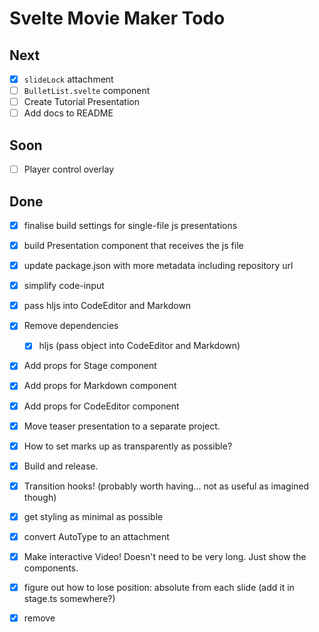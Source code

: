 # Svelte Movie Maker Todo

## Next

- [x] `slideLock` attachment
- [ ] `BulletList.svelte` component
- [ ] Create Tutorial Presentation
- [ ] Add docs to README

## Soon

- [ ] Player control overlay

## Done

- [x] finalise build settings for single-file js presentations
- [x] build Presentation component that receives the js file
- [x] update package.json with more metadata including repository url
- [x] simplify code-input
- [x] pass hljs into CodeEditor and Markdown
- [x] Remove dependencies
   - [x] hljs (pass object into CodeEditor and Markdown)
- [x] Add props for Stage component
- [x] Add props for Markdown component
- [x] Add props for CodeEditor component
- [x] Move teaser presentation to a separate project.
- [x] How to set marks up as transparently as possible?
- [x] Build and release.
- [x] Transition hooks! (probably worth having... not as useful as imagined though)
- [x] get styling as minimal as possible
- [x] convert AutoType to an attachment
- [x] Make interactive Video! Doesn't need to be very long. Just show the components.
- [x] figure out how to lose position: absolute from each slide (add it in stage.ts somewhere?)
- [x] remove <template> syntax and have persistence by default (or as an option)
- [x] install REPL toolkit (plugin-studio?)


- [ ] restoreMarks function unnecessary - some of it still useful as alternative mode
- [ ] figure out how to separate library stage from user stage

---

## Bugs

- [x] Slide prev and next run even when slide not active
- [ ] Tooltips stay on screen if slide changes while active (attachment is balls)
- [ ] HMR still problematic when non-css changes

---

Is a bit annoying when designing each slide - having an easy way to view them with HMR would be ideal. It would be fine to just show them instead of the Stage but

Think I'd prefer elements stay where they are if no element present in next slide. This would allow persistence without
 syntax and encourage off screen placement of unused elements.

`pointer-events` are problematic to transfer, for multiple reasons.

It seems as though a significant number of styles, including `text-align`, don't make it onto the mark despite being set in the slides. This might suggest that we need to get more styles from the element onto the clone?

Could it be that because we haven't appended the elements to the DOM, the clones are missing styles?

`justify-content` on `[data-actor]` doesn't get overriden by styles in slides.

Need a solution where the scene element can fill
